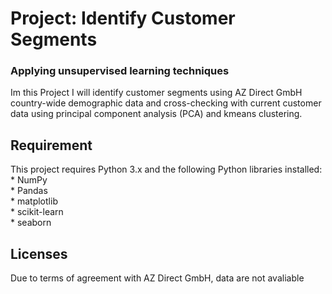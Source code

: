 # Project: Identify Customer Segments

### Applying unsupervised learning techniques

Im this Project I will identify customer segments using AZ Direct GmbH country-wide demographic data and cross-checking with current customer data using principal component analysis (PCA) and kmeans clustering.

## Requirement
This project requires Python 3.x and the following Python libraries installed:
<br>* NumPy
<br>* Pandas
<br>* matplotlib
<br>* scikit-learn
<br>* seaborn

## Licenses
Due to terms of agreement with AZ Direct GmbH, data are not avaliable
